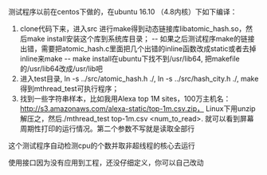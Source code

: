 测试程序以前在centos下做的，在ubuntu 16.10 （4.8内核）下如下编译：
1. clone代码下来，进入src 进行make得到动态链接库libatomic_hash.so，然后make install安装这个库到系统库目录；
     -- 如果之后测试程序make的链接出错，需要把atomic_hash.c里面把几个出错的inline函数改成static或者去掉inline来make
     -- make install在ubuntu下找不到/usr/lib64, 把makefile的/usr/lib64改成/usr/lib吧
2. 进入test目录, ln -s ../src/atomic_hash.h ./, ln -s ../src/hash_city.h ./, make得到mthread_test可执行程序；
3. 找到一些字符串样本，比如我用Alexa top 1M sites，100万主机名：http://s3.amazonaws.com/alexa-static/top-1m.csv.zip， Linux下用unzip解压之，然后./mthread_test top-1m.csv <num_to_read>. 就可以看到屏幕周期性打印的运行情况。第二个参数不写就是读取全部行

这个测试程序自动检测cpu的个数并取非超线程的核心去运行

使用接口因为没有应用到工程，还没仔细定义，你可以自己改动
